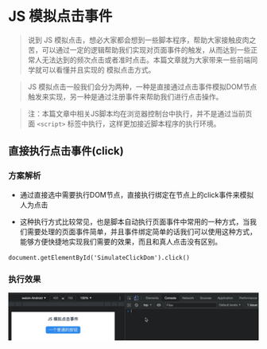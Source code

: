 # JS 模拟点击事件

> 说到 JS 模拟点击，想必大家都会想到一些脚本程序，帮助大家接触皮肉之苦，可以通过一定的逻辑帮助我们实现对页面事件的触发，从而达到一些正常人无法达到的频次点击或者准时点击。本篇文章就为大家带来一些前端同学就可以看懂并且实现的 模拟点击方式。

> JS 模拟点击一般我们会分为两种，一种是直接通过点击事件模拟DOM节点触发来实现，另一种是通过注册事件来帮助我们进行点击操作。

> 注：本篇文章中相关JS脚本均在浏览器控制台中执行，并不是通过当前页面 `<script>` 标签中执行，这样更加接近脚本程序的执行环境。

## 直接执行点击事件(click)
### 方案解析
* 通过直接选中需要执行DOM节点，直接执行绑定在节点上的click事件来模拟人为点击

* 这种执行方式比较常见，也是脚本自动执行页面事件中常用的一种方式，当我们需要处理的页面事件简单，并且事件绑定简单的话我们可以使用这种方式，能够方便快捷地实现我们需要的效果，而且和真人点击没有区别。


```
document.getElementById('SimulateClickDom').click()
```

### 执行效果
![base-click](../images/jsSimulateClick/base-click.gif)